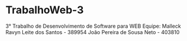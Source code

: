 # TrabalhoWeb-3
3° Trabalho de Desenvolvimento de Software para WEB
Equipe: Malleck Ravyn Leite dos Santos - 389954 João Pereira de Sousa Neto - 403810
